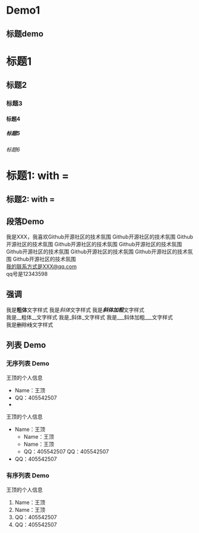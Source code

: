 # Demo1

## 标题demo
# 标题1
## 标题2
### 标题3
#### 标题4
##### 标题5
###### 标题6


标题1: with =
===

标题2: with =
---

## 段落Demo


我是XXX，我喜欢Github开源社区的技术氛围  Github开源社区的技术氛围  Github开源社区的技术氛围  Github开源社区的技术氛围  Github开源社区的技术氛围  Github开源社区的技术氛围  Github开源社区的技术氛围  Github开源社区的技术氛围  Github开源社区的技术氛围  
    我的联系方式是XXX@qq.com  
	  qq号是12343598
	  


## 强调

我是**粗体**文字样式  我是*斜体*文字样式  我是***斜体加粗***文字样式  
我是__粗体__文字样式  我是_斜体_文字样式  我是___斜体加粗___文字样式  
我是~~删除线~~文字样式



## 列表 Demo

### 无序列表 Demo

王顶的个人信息
* Name：王顶
* QQ：405542507
* 

王顶的个人信息
- Name：王顶
  - Name：王顶
   - Name：王顶
    - QQ：405542507
   QQ：405542507
- QQ：405542507
 

### 有序列表 Demo

王顶的个人信息  
1. Name：王顶  
  1. Name：王顶  
  2. QQ：405542507   
2. QQ：405542507  
 
